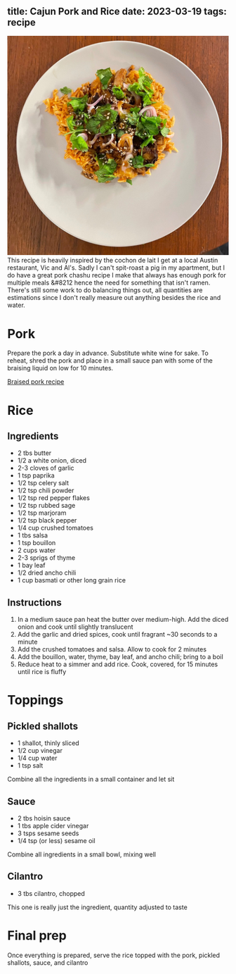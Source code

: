 title: Cajun Pork and Rice
date: 2023-03-19
tags: recipe
---
![Cajun pork and rice](cajun_pork_and_rice.jpeg)
This recipe is heavily inspired by the cochon de lait I get at a local Austin restaurant, Vic and Al's. Sadly I can't spit-roast a pig in my apartment, but I do have a great pork chashu recipe I make that always has enough pork for multiple meals &#8212 hence the need for something that isn't ramen. There's still some work to do balancing things out, all quantities are estimations since I don't really measure out anything besides the rice and water.

# Pork
Prepare the pork a day in advance. Substitute white wine for sake. To reheat, shred the pork and place in a small sauce pan with some of the braising liquid on low for 10 minutes.

[Braised pork recipe](/recipes/pork_chashu.html)


# Rice

## Ingredients
- 2 tbs butter
- 1/2 a white onion, diced
- 2-3 cloves of garlic
- 1 tsp paprika
- 1/2 tsp celery salt
- 1/2 tsp chili powder
- 1/2 tsp red pepper flakes
- 1/2 tsp rubbed sage
- 1/2 tsp marjoram
- 1/2 tsp black pepper
- 1/4 cup crushed tomatoes
- 1 tbs salsa
- 1 tsp bouillon
- 2 cups water
- 2-3 sprigs of thyme
- 1 bay leaf
- 1/2 dried ancho chili
- 1 cup basmati or other long grain rice

## Instructions
1. In a medium sauce pan heat the butter over medium-high. Add the diced onion and cook until slightly translucent
2. Add the garlic and dried spices, cook until fragrant ~30 seconds to a minute
3. Add the crushed tomatoes and salsa. Allow to cook for 2 minutes
4. Add the bouillon, water, thyme, bay leaf, and ancho chili; bring to a boil
5. Reduce heat to a simmer and add rice. Cook, covered, for 15 minutes until rice is fluffy


# Toppings

## Pickled shallots

- 1 shallot, thinly sliced
- 1/2 cup vinegar
- 1/4 cup water
- 1 tsp salt

Combine all the ingredients in a small container and let sit

## Sauce

- 2 tbs hoisin sauce
- 1 tbs apple cider vinegar
- 3 tsps sesame seeds
- 1/4 tsp (or less) sesame oil

Combine all ingredients in a small bowl, mixing well

## Cilantro
- 3 tbs cilantro, chopped

This one is really just the ingredient, quantity adjusted to taste

# Final prep

Once everything is prepared, serve the rice topped with the pork, pickled shallots, sauce, and cilantro